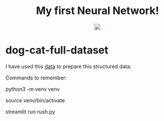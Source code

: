 <h1 align="center">My first Neural Network!</h1>

<div align="center">
    <img src="example.gif">
</div>

# dog-cat-full-dataset

I have used this [data](https://www.kaggle.com/c/dogs-vs-cats/data) to prepare this structured data.

Commands to remember:

python3 -m venv venv

source venv/bin/activate

streamlit run rush.py 
